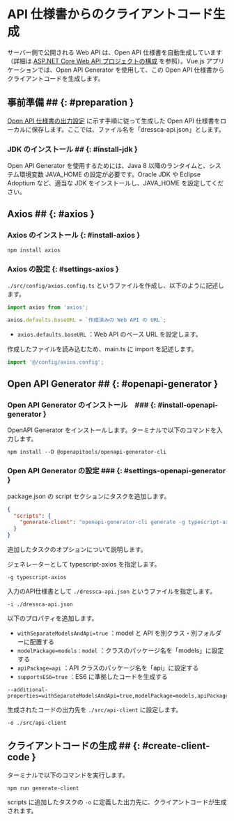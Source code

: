 # API 仕様書からのクライアントコード生成

サーバー側で公開される Web API は、Open API 仕様書を自動生成しています（詳細は [ASP.NET Core Web API プロジェクトの構成](../dotnet/configure-asp-net-core-web-api-project.md) を参照）。Vue.js アプリケーションでは、Open API Generator を使用して、この Open API 仕様書からクライアントコードを生成します。

## 事前準備 ## {: #preparation }

[Open API 仕様書の出力設定](../dotnet/configure-asp-net-core-web-api-project.md) に示す手順に従って生成した Open API 仕様書をローカルに保存します。ここでは、ファイル名を「dressca-api.json」とします。

### JDK のインストール ## {: #install-jdk }

Open API Generator を使用するためには、Java 8 以降のランタイムと、システム環境変数 JAVA_HOME の設定が必要です。Oracle JDK や Eclipse Adoptium など、適当な JDK をインストールし、JAVA_HOME を設定してください。

## Axios ## {: #axios }

### Axios のインストール {: #install-axios }

```terminal
npm install axios
```

### Axios の設定 {: #settings-axios }

```./src/config/axios.config.ts``` というファイルを作成し、以下のように記述します。

```typescript
import axios from 'axios';

axios.defaults.baseURL = `作成済みの Web API の URL`;
```

- ```axios.defaults.baseURL``` ：Web API のベース URL を設定します。

作成したファイルを読み込むため、main.ts に import を記述します。

```typescript
import '@/config/axios.config';
```

## Open API Generator ## {: #openapi-generator }

### Open API Generator のインストール　### {: #install-openapi-generator }

OpenAPI Generator をインストールします。ターミナルで以下のコマンドを入力します。

```terminal
npm install --D @openapitools/openapi-generator-cli
```

### Open API Generator の設定 ### {: #settings-openapi-generator }

package.json の script セクションにタスクを追加します。

```json
{
  "scripts": {
    "generate-client": "openapi-generator-cli generate -g typescript-axios -i ./dressca-api.json --additional-properties=withSeparateModelsAndApi=true,modelPackage=models,apiPackage=api,supportsES6=true -o ./src/api-client"
  }
}
```

追加したタスクのオプションについて説明します。

ジェネレーターとして typescript-axios を指定します。

``` terminal
-g typescript-axios
```

入力のAPI仕様書として ```./dressca-api.json``` というファイルを指定します。

``` terminal
-i ./dressca-api.json 
```

以下のプロパティを追加します。

- ```withSeparateModelsAndApi=true``` ：model と API を別クラス・別フォルダーに配置する
- ```modelPackage=models：model``` ：クラスのパッケージ名を「models」に設定する
- ```apiPackage=api``` ：API クラスのパッケージ名を「api」に設定する
- ```supportsES6=true``` ：ES6 に準拠したコードを生成する

``` terminal
--additional-properties=withSeparateModelsAndApi=true,modelPackage=models,apiPackage=api,supportsES6=true
```

生成されたコードの出力先を ```./src/api-client``` に設定します。

``` terminal
-o ./src/api-client
```

## クライアントコードの生成 ## {: #create-client-code }

ターミナルで以下のコマンドを実行します。

```terminal
npm run generate-client
```

scripts に追加したタスクの ``` -o ``` に定義した出力先に、クライアントコードが生成されます。
